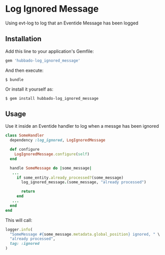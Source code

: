 # Log Ignored Message

Using evt-log to log that an Eventide Message has been logged

## Installation

Add this line to your application's Gemfile:

```ruby
gem 'hubbado-log_ignored_message'
```

And then execute:

    $ bundle

Or install it yourself as:

    $ gem install hubbado-log_ignored_message

## Usage

Use it inside an Eventide handler to log when a messge has been ignored

```ruby
class SomeHandler
  dependency :log_ignored, LogIgnoredMessage

  def configure
    LogIgnoredMessage.configure(self)
  end

  handle SomeMessage do |some_message|
   ...
     if some_entity.already_processed?(some_message)
       log_ignored_message.(some_message, "already processed")

       return
     end
   ...
  end
end
```

This will call:

```ruby
logger.info(
  "SomeMessage #{some_message.metadata.global_position} ignored, " \
  "already processed",
  tag: :ignored
)
```
